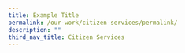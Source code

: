 ```yaml
---
title: Example Title
permalink: /our-work/citizen-services/permalink/
description: ""
third_nav_title: Citizen Services
---
```

